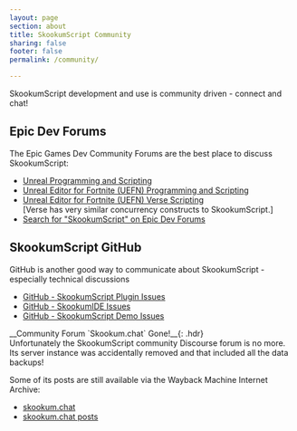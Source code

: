 ```yaml
---
layout: page
section: about
title: SkookumScript Community
sharing: false
footer: false
permalink: /community/

---
```


SkookumScript development and use is community driven - connect and chat!

## Epic Dev Forums

The Epic Games Dev Community Forums are the best place to discuss SkookumScript:
- [Unreal Programming and Scripting](https://forums.unrealengine.com/tags/c/development-discussion/programming-scripting/148/unreal-engine)
- [Unreal Editor for Fortnite (UEFN) Programming and Scripting](https://forums.unrealengine.com/tags/c/development-discussion/programming-scripting/148/fortnite/l/latest)
- [Unreal Editor for Fortnite (UEFN) Verse Scripting](https://forums.unrealengine.com/tags/c/development-discussion/programming-scripting/verse/196/fortnite)<br>[Verse has very similar concurrency constructs to SkookumScript.]
- [Search for "SkookumScript" on Epic Dev Forums](https://dev.epicgames.com/community/search?query=Skookumscript)

## SkookumScript GitHub

GitHub is another good way to communicate about SkookumScript - especially technical discussions
- [GitHub - SkookumScript Plugin Issues](https://github.com/EpicSkookumScript/SkookumScript-Plugin/issues)
- [GitHub - SkookumIDE Issues](https://github.com/EpicSkookumScript/SkookumIDE/issues)
- [GitHub - SkookumScript Demo Issues](https://github.com/EpicSkookumScript/SkookumScript-Demos/issues)

<div markdown="1" class="note warning">
__Community Forum `Skookum.chat` Gone!__{: .hdr}<br>
Unfortunately the SkookumScript community Discourse forum is no more. Its server instance was accidentally removed and that included all the data backups!

Some of its posts are still available via the Wayback Machine Internet Archive:
- [skookum.chat](https://web.archive.org/web/https://skookum.chat/)
- [skookum.chat posts](https://web.archive.org/web/*/https://skookum.chat/t/*)
</div>


[UE4]: https://www.unrealengine.com/en-US/ "Unreal Engine 4 Site"
